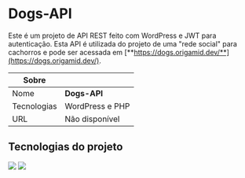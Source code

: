 # Dogs-API

Este é um projeto de API REST feito com WordPress e JWT para autenticação. Esta API é utilizada do projeto de uma "rede social" para cachorros e pode ser acessada em [**https://dogs.origamid.dev/**](https://dogs.origamid.dev/).

| Sobre       |                 |
| ----------- | --------------- |
| Nome        | **Dogs-API**    |
| Tecnologias | WordPress e PHP |
| URL         | Não disponível  |

## Tecnologias do projeto

<div>
  <img src="https://img.shields.io/badge/wordpress-fff?style=for-the-badge&logo=wordpress&logoColor=207196">
  <img src="https://img.shields.io/badge/PHP-7377ad?style=for-the-badge&logo=php&logoColor=white">
</div>

